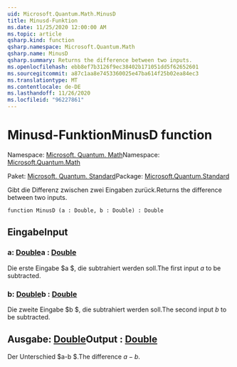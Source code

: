 ```yaml
---
uid: Microsoft.Quantum.Math.MinusD
title: Minusd-Funktion
ms.date: 11/25/2020 12:00:00 AM
ms.topic: article
qsharp.kind: function
qsharp.namespace: Microsoft.Quantum.Math
qsharp.name: MinusD
qsharp.summary: Returns the difference between two inputs.
ms.openlocfilehash: ebb8ef7b3126f9ec38402b171051dd5f62652601
ms.sourcegitcommit: a87c1aa8e7453360025e47ba614f25b02ea84ec3
ms.translationtype: MT
ms.contentlocale: de-DE
ms.lasthandoff: 11/26/2020
ms.locfileid: "96227861"
---
```

# <a name="minusd-function"></a><span data-ttu-id="0e3a2-102">Minusd-Funktion</span><span class="sxs-lookup"><span data-stu-id="0e3a2-102">MinusD function</span></span>

<span data-ttu-id="0e3a2-103">Namespace: [Microsoft. Quantum. Math](xref:Microsoft.Quantum.Math)</span><span class="sxs-lookup"><span data-stu-id="0e3a2-103">Namespace: [Microsoft.Quantum.Math](xref:Microsoft.Quantum.Math)</span></span>

<span data-ttu-id="0e3a2-104">Paket: [Microsoft. Quantum. Standard](https://nuget.org/packages/Microsoft.Quantum.Standard)</span><span class="sxs-lookup"><span data-stu-id="0e3a2-104">Package: [Microsoft.Quantum.Standard](https://nuget.org/packages/Microsoft.Quantum.Standard)</span></span>


<span data-ttu-id="0e3a2-105">Gibt die Differenz zwischen zwei Eingaben zurück.</span><span class="sxs-lookup"><span data-stu-id="0e3a2-105">Returns the difference between two inputs.</span></span>

```qsharp
function MinusD (a : Double, b : Double) : Double
```


## <a name="input"></a><span data-ttu-id="0e3a2-106">Eingabe</span><span class="sxs-lookup"><span data-stu-id="0e3a2-106">Input</span></span>

### <a name="a--double"></a><span data-ttu-id="0e3a2-107">a: [Double](xref:microsoft.quantum.lang-ref.double)</span><span class="sxs-lookup"><span data-stu-id="0e3a2-107">a : [Double](xref:microsoft.quantum.lang-ref.double)</span></span>

<span data-ttu-id="0e3a2-108">Die erste Eingabe $a $, die subtrahiert werden soll.</span><span class="sxs-lookup"><span data-stu-id="0e3a2-108">The first input $a$ to be subtracted.</span></span>


### <a name="b--double"></a><span data-ttu-id="0e3a2-109">b: [Double](xref:microsoft.quantum.lang-ref.double)</span><span class="sxs-lookup"><span data-stu-id="0e3a2-109">b : [Double](xref:microsoft.quantum.lang-ref.double)</span></span>

<span data-ttu-id="0e3a2-110">Die zweite Eingabe $b $, die subtrahiert werden soll.</span><span class="sxs-lookup"><span data-stu-id="0e3a2-110">The second input $b$ to be subtracted.</span></span>



## <a name="output--double"></a><span data-ttu-id="0e3a2-111">Ausgabe: [Double](xref:microsoft.quantum.lang-ref.double)</span><span class="sxs-lookup"><span data-stu-id="0e3a2-111">Output : [Double](xref:microsoft.quantum.lang-ref.double)</span></span>

<span data-ttu-id="0e3a2-112">Der Unterschied $a-b $.</span><span class="sxs-lookup"><span data-stu-id="0e3a2-112">The difference $a - b$.</span></span>